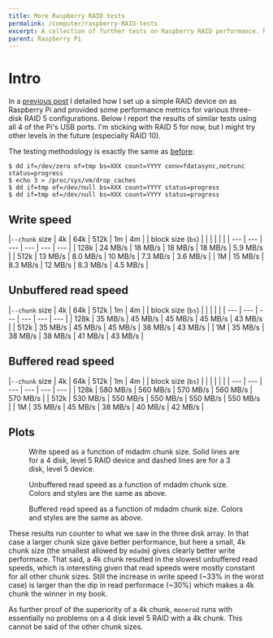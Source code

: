 ```yaml
---
title: More Raspberry RAID tests
permalink: /computer/raspberry-RAID-tests
excerpt: A collection of further tests on Raspberry RAID performance. Now using all 4 usb ports.
parent: Raspberry Pi
---
```


# Intro

In a [previous post](raspberry-RAID.html) I detailed how
I set up a simple RAID device on as Raspberry Pi and provided some
performance metrics for various three-disk RAID 5
configurations. Below I report the results of similar tests using all
4 of the Pi's USB ports. I'm sticking with RAID 5 for now, but I might
try other levels in the future (especially RAID 10).

The testing methodology is exactly the same as [before](raspberry-RAID.html):

```
$ dd if=/dev/zero of=tmp bs=XXX count=YYYY conv=fdatasync,notrunc status=progress
$ echo 3 > /proc/sys/vm/drop_caches
$ dd if=tmp of=/dev/null bs=XXX count=YYYY status=progress
$ dd if=tmp of=/dev/null bs=XXX count=YYYY status=progress
```

## Write speed

|`--chunk` size | 4k | 64k | 512k | 1m | 4m |
| block size (`bs`) | | | | | |
| --- | --- | --- | --- | --- | --- |
| 128k | 24 MB/s | 18 MB/s | 18 MB/s | 18 MB/s | 5.9 MB/s |
| 512k | 13 MB/s | 8.0 MB/s | 10 MB/s | 7.3 MB/s | 3.6 MB/s |
| 1M | 15 MB/s | 8.3 MB/s | 12 MB/s | 8.3 MB/s | 4.5 MB/s |

## Unbuffered read speed

|`--chunk` size | 4k | 64k | 512k | 1m | 4m |
| block size (`bs`) | | | | |
| --- | --- | --- | --- | --- | --- |
| 128k | 35 MB/s | 45 MB/s | 45 MB/s | 45 MB/s | 43 MB/s |
| 512k | 35 MB/s | 45 MB/s | 45 MB/s | 38 MB/s | 43 MB/s |
| 1M | 35 MB/s | 38 MB/s | 38 MB/s | 41 MB/s | 43 MB/s |

## Buffered read speed

|`--chunk` size | 4k | 64k | 512k | 1m | 4m |
| block size (`bs`) | | | | | |
| --- | --- | --- | --- | --- | --- |
| 128k | 580 MB/s | 560 MB/s | 570 MB/s | 560 MB/s | 570 MB/s |
| 512k | 530 MB/s | 550 MB/s | 550 MB/s | 550 MB/s | 550 MB/s |
| 1M | 35 MB/s | 45 MB/s | 38 MB/s | 40 MB/s | 42 MB/s |

## Plots
<figure class="align-center">
  <img src="{{ site.url }}{{ site.baseurl }}/images/RAID/RAID_write.png" alt="">
<figcaption>Write speed as a function of mdadm chunk size. Solid lines are for a 4 disk, level 5 RAID device and dashed lines are for a 3 disk, level 5 device.</figcaption>
</figure> 

<figure class="align-center">
  <img src="{{ site.url }}{{ site.baseurl }}/images/RAID/RAID_unbuff.png" alt="">
<figcaption>Unbuffered read speed as a function of mdadm chunk size. Colors and styles are the same as above.</figcaption>
</figure> 

<figure class="align-center">
  <img src="{{ site.url }}{{ site.baseurl }}/images/RAID/RAID_buff.png" alt="">
<figcaption>Buffered read speed as a function of mdadm chunk size. Colors and styles are the same as above.</figcaption>
</figure> 

These results run counter to what we saw in the three disk array. In
that case a larger chunk size gave better performance, but here a
small, 4k chunk size (the smallest allowed by `mdadm`) gives clearly
better write performace. That said, a 4k chunk resulted in the slowest
unbuffered read speeds, which is interesting given that read speeds
were mostly constant for all other chunk sizes. Still the increase in
write speed (~33% in the worst case) is larger than the dip in read
performace (~30%) which makes a 4k chunk the winner in my book.

As further proof of the superiority of a 4k chunk, `monerod` runs with
essentially no problems on a 4 disk level 5 RAID with a 4k chunk. This
cannot be said of the other chunk sizes.